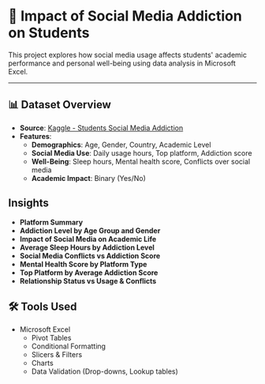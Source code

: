 # 📱 Impact of Social Media Addiction on Students

This project explores how social media usage affects students' academic performance and personal well-being using data analysis in Microsoft Excel.

---

## 📊 Dataset Overview

- **Source**: [Kaggle - Students Social Media Addiction](https://www.kaggle.com/datasets/adilshamim8/social-media-addiction-vs-relationships)
- **Features**:
  - **Demographics**: Age, Gender, Country, Academic Level
  - **Social Media Use**: Daily usage hours, Top platform, Addiction score
  - **Well-Being**: Sleep hours, Mental health score, Conflicts over social media
  - **Academic Impact**: Binary (Yes/No)


## Insights

- **Platform Summary**
- **Addiction Level by Age Group and Gender**
- **Impact of Social Media on Academic Life**
- **Average Sleep Hours by Addiction Level**
- **Social Media Conflicts vs Addiction Score**
- **Mental Health Score by Platform Type**
- **Top Platform by Average Addiction Score**
- **Relationship Status vs Usage & Conflicts**


## 🛠 Tools Used

- Microsoft Excel
  - Pivot Tables
  - Conditional Formatting
  - Slicers & Filters
  - Charts 
  - Data Validation (Drop-downs, Lookup tables)
